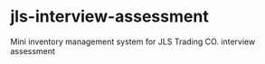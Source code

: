 # jls-interview-assessment

Mini inventory management system for JLS Trading CO. interview assessment

